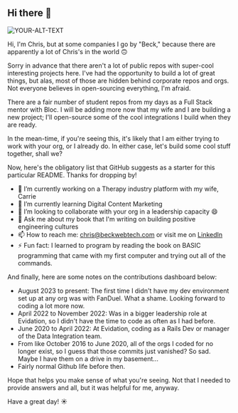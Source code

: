 ## Hi there 👋

<picture>
 <source media="(prefers-color-scheme: dark)" srcset="https://github.com/user-attachments/assets/bdf5a2b4-fd3f-4401-97c8-2d4728d9c7eb">
 <source media="(prefers-color-scheme: light)" srcset="https://github.com/user-attachments/assets/bdf5a2b4-fd3f-4401-97c8-2d4728d9c7eb">
 <img alt="YOUR-ALT-TEXT" src="https://github.com/user-attachments/assets/bdf5a2b4-fd3f-4401-97c8-2d4728d9c7eb">
</picture>

Hi, I'm Chris, but at some companies I go by "Beck," because there are apparently a lot of Chris's in the world 🙃

Sorry in advance that there aren't a lot of public repos with super-cool interesting projects here. I've had the opportunity to build a lot of great things, but alas, most of those are hidden behind corporate repos and orgs. Not everyone believes in open-sourcing everything, I'm afraid.

There are a fair number of student repos from my days as a Full Stack mentor with Bloc. I will be adding more now that my wife and I are building a new project; I'll open-source some of the cool integrations I build when they are ready.

In the mean-time, if you're seeing this, it's likely that I am either trying to work with your org, or I already do. In either case, let's build some cool stuff together, shall we?

Now, here's the obligatory list that GitHub suggests as a starter for this particular README. Thanks for dropping by!

- 🔭 I’m currently working on a Therapy industry platform with my wife, Carrie
- 🌱 I’m currently learning Digital Content Marketing
- 👯 I’m looking to collaborate with your org in a leadership capacity 😄
- 💬 Ask me about my book that I'm writing on building positive engineering cultures
- 📫 How to reach me: [chris@beckwebtech.com](mailto:chris@beckwebtech.com) or visit me on [LinkedIn](https://www.linkedin.com/in/beckchristopher/)
- ⚡ Fun fact: I learned to program by reading the book on BASIC programming that came with my first computer and trying out all of the commands.

And finally, here are some notes on the contributions dashboard below:
- August 2023 to present: The first time I didn't have my dev environment set up at any org was with FanDuel. What a shame. Looking forward to coding a lot more now.
- April 2022 to November 2022: Was in a bigger leadership role at Evidation, so I didn't have the time to code as often as I had before.
- June 2020 to April 2022: At Evidation, coding as a Rails Dev or manager of the Data Integration team.
- From like October 2016 to June 2020, all of the orgs I coded for no longer exist, so I guess that those commits just vanished? So sad. Maybe I have them on a drive in my basement...
- Fairly normal Github life before then.

Hope that helps you make sense of what you're seeing. Not that I needed to provide answers and all, but it was helpful for me, anyway. 

Have a great day! ☀️
